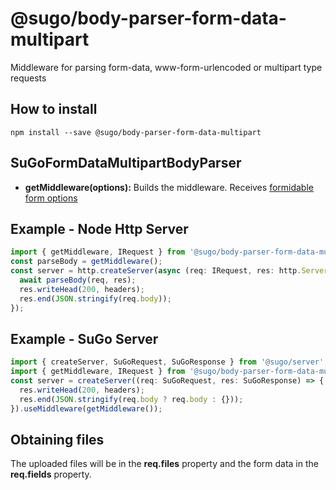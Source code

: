 # **@sugo/body-parser-form-data-multipart**

Middleware for parsing form-data, www-form-urlencoded or multipart type requests

## **How to install**

```shell
npm install --save @sugo/body-parser-form-data-multipart
```

## **SuGoFormDataMultipartBodyParser**

- **getMiddleware(options):** Builds the middleware. Receives [formidable form options](https://github.com/felixge/node-formidable)

## **Example - Node Http Server**

```typescript
import { getMiddleware, IRequest } from '@sugo/body-parser-form-data-multipart';
const parseBody = getMiddleware();
const server = http.createServer(async (req: IRequest, res: http.ServerResponse) => {
  await parseBody(req, res);
  res.writeHead(200, headers);
  res.end(JSON.stringify(req.body));
});
```

## **Example - SuGo Server**

```typescript
import { createServer, SuGoRequest, SuGoResponse } from '@sugo/server';
import { getMiddleware, IRequest } from '@sugo/body-parser-form-data-multipart';
const server = createServer((req: SuGoRequest, res: SuGoResponse) => {
  res.writeHead(200, headers);
  res.end(JSON.stringify(req.body ? req.body : {}));
}).useMiddleware(getMiddleware());
```

## Obtaining files

The uploaded files will be in the **req.files** property and the form data in the **req.fields** property.
